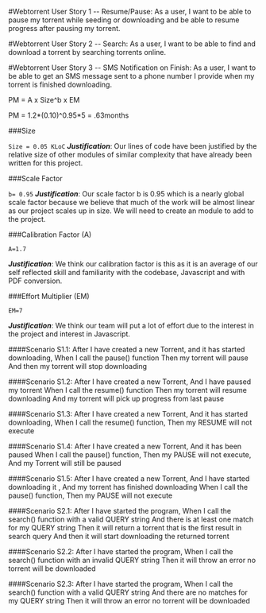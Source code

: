 #Webtorrent User Story 1 -- Resume/Pause:
As a user, I want to be able to pause my torrent while seeding or downloading and be able to resume progress after pausing my torrent.

#Webtorrent User Story 2 -- Search:
As a user, I want to be able to find and download a torrent by searching torrents online.

#Webtorrent User Story 3 -- SMS Notification on Finish:
As a user, I want to be able to get an SMS message sent to a phone number I provide when my torrent is finished downloading.


PM = A x Size^b x EM

PM = 1.2*(0.10)^0.95*5 = .63months

###Size 

`Size = 0.05 KLoC`
___Justification___: Our lines of code have been justified by the relative size of other modules of similar complexity that have already been written for this project.

###Scale Factor

`b= 0.95`
___Justification___: Our scale factor b is 0.95 which is a nearly global scale factor because we believe that much of the work will be almost linear as our project scales up in size. We will need to create an module to add to the project.

###Calibration Factor (A)

`A=1.7`

___Justification___: We think our calibration factor is this as it is an average of our self reflected skill and familiarity with the codebase, Javascript and with PDF conversion.

###Effort Multiplier (EM)

`EM=7`

___Justification___: We think our team will put a lot of effort due to the interest in the project and interest in Javascript.

####Scenario S1.1: After I have created a new Torrent, and it has started downloading,
When I call the pause() function
Then my torrent will pause 
And then my torrent will stop downloading

####Scenario S1.2: After I have created a new Torrent, 
And I have paused my torrent
When I call the resume() function
Then my torrent will resume downloading 
And my torrent will pick up progress from last pause

####Scenario S1.3: After I have created a new Torrent,
And it has started downloading,
When I call the resume() function,
Then my RESUME will not execute

####Scenario S1.4: After I have created a new Torrent, 
And it has been paused
When I call the pause() function,
Then my PAUSE will not execute,
And my Torrent will still be paused

####Scenario S1.5: After I have created a new Torrent, 
And I have started downloading it ,
And my torrent has finished downloading
When I call the pause() function,
Then my PAUSE will not execute

####Scenario S2.1: After I have started the program,
When I call the search() function with a valid QUERY string
And there is at least one match for my QUERY string
Then it will return a torrent that is the first result in search query
And then it will start downloading the returned torrent

####Scenario S2.2: After I have started the program,
When I call the search() function with an invalid QUERY string
Then it will throw an error no torrent will be downloaded

####Scenario S2.3: After I have started the program,
When I call the search() function with a valid QUERY string
And there are no matches for my QUERY string
Then it will throw an error no torrent will be downloaded